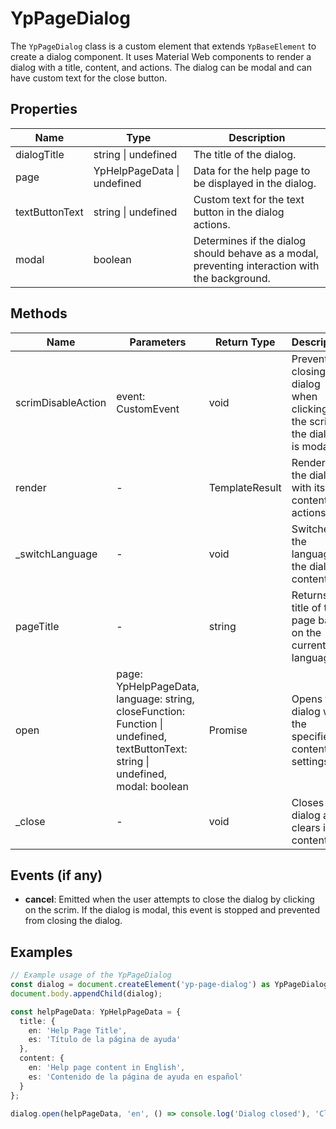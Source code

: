 # YpPageDialog

The `YpPageDialog` class is a custom element that extends `YpBaseElement` to create a dialog component. It uses Material Web components to render a dialog with a title, content, and actions. The dialog can be modal and can have custom text for the close button.

## Properties

| Name            | Type                     | Description                                                                 |
|-----------------|--------------------------|-----------------------------------------------------------------------------|
| dialogTitle     | string \| undefined      | The title of the dialog.                                                    |
| page            | YpHelpPageData \| undefined | Data for the help page to be displayed in the dialog.                      |
| textButtonText  | string \| undefined      | Custom text for the text button in the dialog actions.                      |
| modal           | boolean                  | Determines if the dialog should behave as a modal, preventing interaction with the background. |

## Methods

| Name                | Parameters                        | Return Type | Description                                                                 |
|---------------------|-----------------------------------|-------------|-----------------------------------------------------------------------------|
| scrimDisableAction  | event: CustomEvent<any>           | void        | Prevents closing the dialog when clicking on the scrim if the dialog is modal. |
| render              | -                                 | TemplateResult | Renders the dialog with its content and actions.                           |
| _switchLanguage     | -                                 | void        | Switches the language of the dialog content.                                |
| pageTitle           | -                                 | string      | Returns the title of the page based on the current language.                |
| open                | page: YpHelpPageData, language: string, closeFunction: Function \| undefined, textButtonText: string \| undefined, modal: boolean | Promise<void> | Opens the dialog with the specified content and settings.                  |
| _close              | -                                 | void        | Closes the dialog and clears its content.                                   |

## Events (if any)

- **cancel**: Emitted when the user attempts to close the dialog by clicking on the scrim. If the dialog is modal, this event is stopped and prevented from closing the dialog.

## Examples

```typescript
// Example usage of the YpPageDialog
const dialog = document.createElement('yp-page-dialog') as YpPageDialog;
document.body.appendChild(dialog);

const helpPageData: YpHelpPageData = {
  title: {
    en: 'Help Page Title',
    es: 'Título de la página de ayuda'
  },
  content: {
    en: 'Help page content in English',
    es: 'Contenido de la página de ayuda en español'
  }
};

dialog.open(helpPageData, 'en', () => console.log('Dialog closed'), 'Close', true);
```